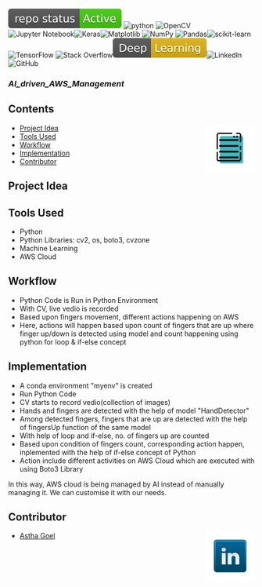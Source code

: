 ![image](https://github.com/Shailly0502/Tech-Diwane/blob/5e9464e1145fa5ce5c6af266c36b0efb3198d7fa/activestatus.svg) ![python](https://img.shields.io/badge/python-3670A0?style=for-the-badge&logo=python&logoColor=ffdd54) ![OpenCV](https://img.shields.io/badge/opencv-%23white.svg?style=for-the-badge&logo=opencv&logoColor=white) ![Jupyter Notebook](https://img.shields.io/badge/jupyter-%23FA0F00.svg?style=for-the-badge&logo=jupyter&logoColor=white)![Keras](https://img.shields.io/badge/Keras-%23D00000.svg?style=for-the-badge&logo=Keras&logoColor=white)![Matplotlib](https://img.shields.io/badge/Matplotlib-%23ffffff.svg?style=for-the-badge&logo=Matplotlib&logoColor=black) ![NumPy](https://img.shields.io/badge/numpy-%23013243.svg?style=for-the-badge&logo=numpy&logoColor=white) ![Pandas](https://img.shields.io/badge/pandas-%23150458.svg?style=for-the-badge&logo=pandas&logoColor=white)![scikit-learn](https://img.shields.io/badge/scikit--learn-%23F7931E.svg?style=for-the-badge&logo=scikit-learn&logoColor=white)![TensorFlow](https://img.shields.io/badge/TensorFlow-%23FF6F00.svg?style=for-the-badge&logo=TensorFlow&logoColor=white) ![Stack Overflow](https://img.shields.io/badge/-Stackoverflow-FE7A16?style=for-the-badge&logo=stack-overflow&logoColor=white)![Deep Learning](https://github.com/Shailly0502/Tech-Diwane/blob/2d21b9fb791ddb4a8f74c0e65e394b6a568c0a6d/Deep-Learning-yellow.svg)![LinkedIn](https://img.shields.io/badge/linkedin-%230077B5.svg?style=for-the-badge&logo=linkedin&logoColor=white) ![GitHub](https://img.shields.io/badge/github-%23121011.svg?style=for-the-badge&logo=github&logoColor=white) 

### _AI_driven_AWS_Management_


## Contents

<img align="right" width="100" height="100" src="https://github.com/Shailly0502/Tech-Diwane/blob/c782ca5a86027019f1d2ae484e0fdac4afe6c1e3/content.webp">  
<ul>  
   <li> <a href="#11"> Project Idea </a> </li>
   <li> <a href="#12"> Tools Used </a> </li>
   <li> <a href="#1"> Workflow </a></li>
   <li> <a href="#9"> Implementation </a> </li>
  <li> <a href="#10"> Contributor </a> </li>
  </ul>
   
## Project Idea <a id="11">


</a>

## Tools Used <a id="12">
<ul>
<li> Python</li>
<li>Python Libraries: cv2, os, boto3, cvzone</li>
<li> Machine Learning</li>
<li> AWS Cloud </li>
</ul>
</a>

## Workflow <a id="1">
<ul>
   <li> Python Code is Run in Python Environment</li>
   <li> With CV, live vedio is recorded</li>
   <li> Based upon fingers movement, different actions happening on AWS</li>
   <li> Here, actions will happen based upon count of fingers that are up where finger up/down is detected using model and count happening using python for loop & if-else concept </li>
</ul>
</a>

## Implementation <a id="9">
<ul>
   <li> A conda environment "myenv" is created </li>
   <li> Run Python Code</li>
   <li> CV starts to record vedio(collection of images)</li>
   <li> Hands and fingers are detected with the help of model "HandDetector" </li>
   <li> Among detected fingers, fingers that are up are detected with the help of fingersUp function of the same model </li>
   <li> With help of loop and if-else, no. of fingers up are counted</li>
   <li> Based upon condition of fingers count, corresponding action happen, inplemented with the help of if-else concept of Python </li>
   <li> Action include different activities on AWS Cloud which are executed with using Boto3 Library </li>
</ul>
In this way, AWS cloud is being managed by AI instead of manually managing it. We can customise it with our needs.
</a>

## Contributor <a id="10">
   
<img align="right" width="100" height="100" src="https://github.com/Shailly0502/Tech-Diwane/blob/9b23c66cb98e04a8d3a638c03d22e528b8e38399/li.png">   
   <ul> 
      <li> <a href="https://www.linkedin.com/in/goel-astha"> Astha Goel </li>
   </ul>
  </a>
